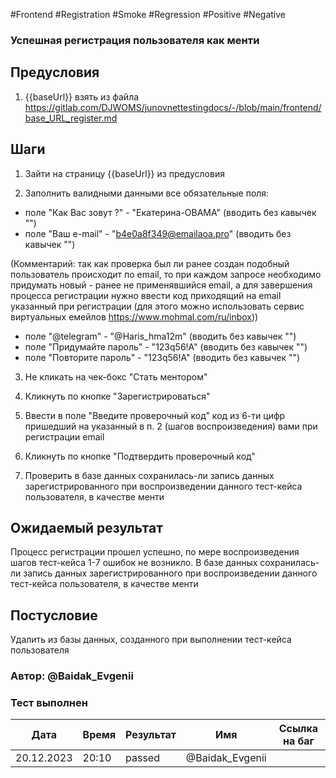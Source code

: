 #Frontend #Registration #Smoke #Regression #Positive #Negative

### Успешная регистрация пользователя как менти

## Предусловия

1. {{baseUrl}} взять из файла https://gitlab.com/DJWOMS/junovnettestingdocs/-/blob/main/frontend/base_URL_register.md

## Шаги

1. Зайти на страницу {{baseUrl}} из предусловия

2. Заполнить валидными данными все обязательные поля:
- поле "Как Вас зовут ?" - "Екатерина-OBAMA" (вводить без кавычек "")
- поле "Ваш e-mail" - "b4e0a8f349@emailaoa.pro" (вводить без кавычек "")

(Комментарий: так как проверка был ли ранее создан подобный пользователь происходит по email, то при каждом запросе необходимо придумать новый - ранее не применявшийся email, а для завершения процесса регистрации нужно ввести код приходящий на email указанный при регистрации (для этого можно использовать сервис виртуальных емейлов https://www.mohmal.com/ru/inbox))

- поле "@telegram" - "@Haris_hma12m" (вводить без кавычек "")
- поле "Придумайте пароль" - "123q56!A" (вводить без кавычек "")
- поле "Повторите пароль" - "123q56!A" (вводить без кавычек "")

3. Не кликать на чек-бокс "Стать ментором"

4. Кликнуть по кнопке "Зарегистрироваться"

5. Ввести в поле "Введите проверочный код" код из 6-ти цифр пришедший на указанный в п. 2 (шагов воспроизведения) вами при регистрации email

6. Кликнуть по кнопке "Подтвердить проверочный код"

7. Проверить в базе данных сохранилась-ли запись данных зарегистрированного при воспроизведении данного тест-кейса пользователя, в качестве менти

## Ожидаемый результат

Процесс регистрации прошел успешно, по мере воспроизведения шагов тест-кейса 1-7 ошибок не возникло.
В базе данных сохранилась-ли запись данных зарегистрированного при воспроизведении данного тест-кейса пользователя, в качестве менти

## Постусловие

Удалить из базы данных, созданного при выполнении тест-кейса пользователя 

### Автор: @Baidak_Evgenii

### Тест выполнен
|     Дата    | Время | Результат   |   Имя  | Cсылка на баг  |
|     ---     |  ---  |    ---      |   ---  |      ---       |
|  20.12.2023 | 20:10 |   passed    | @Baidak_Evgenii |       |